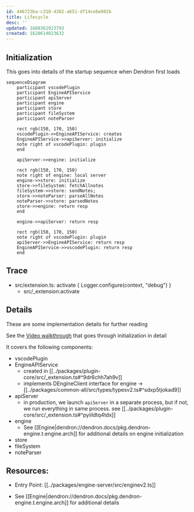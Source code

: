 ```yaml
---
id: 446723ba-c310-4302-a651-df14ce6e002b
title: Lifecycle
desc: ''
updated: 1680362923793
created: 1620614023632
---
```


## Initialization

This goes into details of the startup sequence when Dendron first loads

```mermaid
sequenceDiagram
    participant vscodePlugin
    participant EngineAPIService
    participant apiServer
    participant engine
    participant store
    participant fileSystem
    participant noteParser

    rect rgb(150, 170, 150)
    vscodePlugin->>EngineAPIService: creates
    EngineAPIService->>apiServer: initialize
    note right of vscodePlugin: plugin
    end

    apiServer->>engine: initialize

    rect rgb(150, 170, 150)
    note right of engine: local server
    engine->>store: initialize
    store->>fileSystem: fetchAllnotes
    fileSystem->>store: sendNotes;
    store->>noteParser: parseAllNotes
    noteParser->>store: parsedNotes
    store->>engine: return resp
    end

    engine->>apiServer: return resp

    rect rgb(150, 170, 150)
    note right of vscodePlugin: plugin
    apiServer->>EngineAPIService: return resp
    EngineAPIService->>vscodePlugin: return resp
    end
```

## Trace

- src/extension.ts: activate {
    Logger.configure(context, "debug")
}
    - src/_extension:activate

## Details

These are some implementation details for further reading

See the [Video walkthrough](https://youtu.be/nWJCP1DR5Io) that goes through initialization in detail

It covers the following components:
- vscodePlugin
- EngineAPIService
  - created in [[../packages/plugin-core/src/_extension.ts#^9dr6chh7ah9v]]
  - implements DEngineClient interface for engine -> [[../packages/common-all/src/types/typesv2.ts#^sdxp5tjokad9]]
- apiServer
  - in production, we launch `apiServer` in a separate process, but if not, we run everything in same process. see [[../packages/plugin-core/src/_extension.ts#^pyiildtq4tdx]]
- engine
  - See [[Engine|dendron://dendron.docs/pkg.dendron-engine.t.engine.arch]] for additional details on engine initialization
- store
- fileSystem
- noteParser

## Resources:
* Entry Point: [[../packages/engine-server/src/enginev2.ts]]
- See [[Engine|dendron://dendron.docs/pkg.dendron-engine.t.engine.arch]] for additional details
